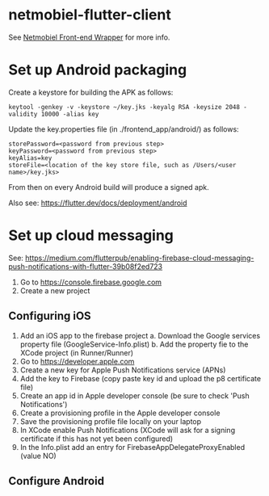 # netmobiel-flutter-client
See [Netmobiel Front-end Wrapper](frontend_app) for more info.

# Set up Android packaging

Create a keystore for building the APK as follows:
```
keytool -genkey -v -keystore ~/key.jks -keyalg RSA -keysize 2048 -validity 10000 -alias key
```

Update the key.properties file (in ./frontend_app/android/) as follows:
```
storePassword=<password from previous step>
keyPassword=<password from previous step>
keyAlias=key
storeFile=<location of the key store file, such as /Users/<user name>/key.jks>
```

From then on every Android build will produce a signed apk.

Also see: https://flutter.dev/docs/deployment/android


# Set up cloud messaging

See:
https://medium.com/flutterpub/enabling-firebase-cloud-messaging-push-notifications-with-flutter-39b08f2ed723

1. Go to https://console.firebase.google.com
2. Create a new project

## Configuring iOS
1. Add an iOS app to the firebase project
	a. Download the Google services property file (GoogleService-Info.plist)
	b. Add the property fie to the XCode project (in Runner/Runner)
2. Go to https://developer.apple.com
3. Create a new key for Apple Push Notifications service (APNs)
4. Add the key to Firebase (copy paste key id and upload the p8 certificate file)
5. Create an app id in Apple developer console (be sure to check 'Push Notifications')
6. Create a provisioning profile in the Apple developer console
7. Save the provisioning profile file locally on your laptop
8. In XCode enable Push Notifications (XCode will ask for a signing certificate if this has not yet been configured)
9. In the Info.plist add an entry for FirebaseAppDelegateProxyEnabled (value NO)

## Configure Android

